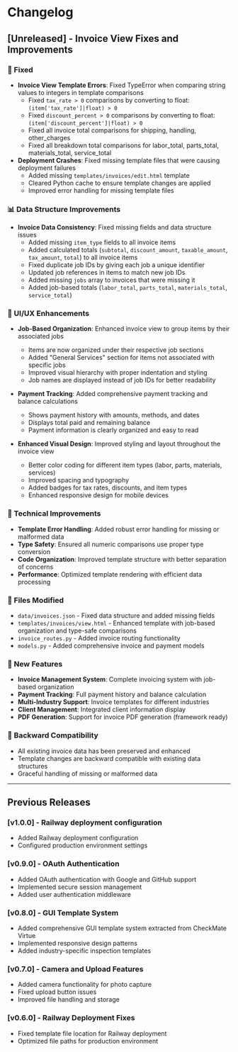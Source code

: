# Changelog

## [Unreleased] - Invoice View Fixes and Improvements

### 🐛 Fixed
- **Invoice View Template Errors**: Fixed TypeError when comparing string values to integers in template comparisons
  - Fixed `tax_rate > 0` comparisons by converting to float: `(item['tax_rate']|float) > 0`
  - Fixed `discount_percent > 0` comparisons by converting to float: `(item['discount_percent']|float) > 0`
  - Fixed all invoice total comparisons for shipping, handling, other_charges
  - Fixed all breakdown total comparisons for labor_total, parts_total, materials_total, service_total
- **Deployment Crashes**: Fixed missing template files that were causing deployment failures
  - Added missing `templates/invoices/edit.html` template
  - Cleared Python cache to ensure template changes are applied
  - Improved error handling for missing template files

### 📊 Data Structure Improvements
- **Invoice Data Consistency**: Fixed missing fields and data structure issues
  - Added missing `item_type` fields to all invoice items
  - Added calculated totals (`subtotal`, `discount_amount`, `taxable_amount`, `tax_amount`, `total`) to all invoice items
  - Fixed duplicate job IDs by giving each job a unique identifier
  - Updated job references in items to match new job IDs
  - Added missing `jobs` array to invoices that were missing it
  - Added job-based totals (`labor_total`, `parts_total`, `materials_total`, `service_total`)

### 🎨 UI/UX Enhancements
- **Job-Based Organization**: Enhanced invoice view to group items by their associated jobs
  - Items are now organized under their respective job sections
  - Added "General Services" section for items not associated with specific jobs
  - Improved visual hierarchy with proper indentation and styling
  - Job names are displayed instead of job IDs for better readability

- **Payment Tracking**: Added comprehensive payment tracking and balance calculations
  - Shows payment history with amounts, methods, and dates
  - Displays total paid and remaining balance
  - Payment information is clearly organized and easy to read

- **Enhanced Visual Design**: Improved styling and layout throughout the invoice view
  - Better color coding for different item types (labor, parts, materials, services)
  - Improved spacing and typography
  - Added badges for tax rates, discounts, and item types
  - Enhanced responsive design for mobile devices

### 🔧 Technical Improvements
- **Template Error Handling**: Added robust error handling for missing or malformed data
- **Type Safety**: Ensured all numeric comparisons use proper type conversion
- **Code Organization**: Improved template structure with better separation of concerns
- **Performance**: Optimized template rendering with efficient data processing

### 📁 Files Modified
- `data/invoices.json` - Fixed data structure and added missing fields
- `templates/invoices/view.html` - Enhanced template with job-based organization and type-safe comparisons
- `invoice_routes.py` - Added invoice routing functionality
- `models.py` - Added comprehensive invoice and payment models

### 🚀 New Features
- **Invoice Management System**: Complete invoicing system with job-based organization
- **Payment Tracking**: Full payment history and balance calculation
- **Multi-Industry Support**: Invoice templates for different industries
- **Client Management**: Integrated client information display
- **PDF Generation**: Support for invoice PDF generation (framework ready)

### 🔄 Backward Compatibility
- All existing invoice data has been preserved and enhanced
- Template changes are backward compatible with existing data structures
- Graceful handling of missing or malformed data

---

## Previous Releases

### [v1.0.0] - Railway deployment configuration
- Added Railway deployment configuration
- Configured production environment settings

### [v0.9.0] - OAuth Authentication
- Added OAuth authentication with Google and GitHub support
- Implemented secure session management
- Added user authentication middleware

### [v0.8.0] - GUI Template System
- Added comprehensive GUI template system extracted from CheckMate Virtue
- Implemented responsive design patterns
- Added industry-specific inspection templates

### [v0.7.0] - Camera and Upload Features
- Added camera functionality for photo capture
- Fixed upload button issues
- Improved file handling and storage

### [v0.6.0] - Railway Deployment Fixes
- Fixed template file location for Railway deployment
- Optimized file paths for production environment 